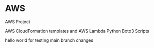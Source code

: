 # AWS
AWS Project

AWS CloudFormation templates and AWS Lambda Python Boto3 Scripts


hello world for testing main branch changes
